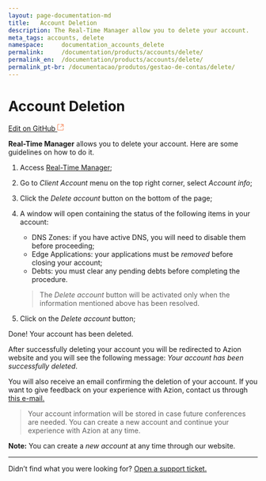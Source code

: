 ```yaml
---
layout: page-documentation-md
title:   Account Deletion
description: The Real-Time Manager allow you to delete your account.
meta_tags: accounts, delete
namespace:     documentation_accounts_delete
permalink:     /documentation/products/accounts/delete/ 
permalink_en:  /documentation/products/accounts/delete/
permalink_pt-br: /documentacao/produtos/gestao-de-contas/delete/
---
```


# Account Deletion

[Edit on GitHub <svg width="14" height="14" xmlns="http://www.w3.org/2000/svg"><g fill="none" stroke="#F3652B"><path d="M4.81.71H.672v11.43H12.1V8.001" stroke-width=".8"/><path d="M6.87.786h5.155V5.94M6.31 6.5L12.026.786"/></g></svg>](https://github.com/aziontech/docs_en/blob/master/accounts/delete-account/2021-05-03-index.md)

**Real-Time Manager** allows you to delete your account. Here are some guidelines on how to do it.

1. Access [Real-Time Manager](https://manager.azion.com/);

2. Go to *Client Account* menu on the top right corner, select  *Account info*;

3. Click the *Delete account* button on the bottom of the page;

4. A window will open containing the status of the following items in your account:

   - DNS Zones: if you have active DNS, you will need to disable them before proceeding;
   - Edge Applications: your applications must be *removed* before closing your account;
   - Debts: you must clear any pending debts before completing the procedure.

   > The *Delete account* button will be activated only when the information mentioned above has been resolved.

5. Click on the *Delete account* button; 

Done! Your account has been deleted.

After successfully deleting your account you will be redirected to Azion website and you will see the following message: *Your account has been successfully deleted*. 

You will also receive an email confirming the deletion of your account. If you want to give feedback on your experience with Azion, contact us through [this e-mail.](feedback@azion.com)

> Your account information will be stored in case future conferences are needed. You can create a new account and continue your experience with Azion at any time. 

**Note:** You can create a *new account* at any time through our website.

------

Didn’t find what you were looking for? [Open a support ticket.](https://tickets.azion.com/)

